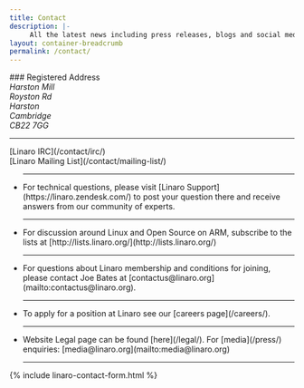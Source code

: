 ```yaml
---
title: Contact
description: |-
     All the latest news including press releases, blogs and social media as well as Linaro events.
layout: container-breadcrumb
permalink: /contact/
---
```

<div class="row">

<div class="col-sm-4" markdown="1">
### Registered Address
<address>
Harston Mill <br>
Royston Rd <br>
Harston <br>
Cambridge <br>
CB22 7GG <br>
</address>

<hr>

<div class="col-xs-6 text-center" markdown="1">
[Linaro IRC](/contact/irc/)
</div>

<div class="col-xs-6 text-center" markdown="1">
[Linaro Mailing List](/contact/mailing-list/)
</div>



<ul class="list-unstyled">
<hr>
<li markdown="1">
For technical questions, please visit [Linaro Support](https://linaro.zendesk.com/) to post your question there and receive answers from our community of experts.
</li><hr>
<li markdown="1">
For discussion around Linux and Open Source on ARM, subscribe to the lists at [http://lists.linaro.org/](http://lists.linaro.org/)
</li><hr>
<li markdown="1">
For questions about Linaro membership and conditions for joining, please contact Joe Bates at [contactus@linaro.org](mailto:contactus@linaro.org).
</li><hr>
<li markdown="1">
To apply for a position at Linaro see our [careers page](/careers/).
</li><hr>
<li markdown="1">
Website Legal page can be found [here](/legal/). For [media](/press/) enquiries:  [media@linaro.org](mailto:media@linaro.org)
</li><hr>
</ul>

</div>
<div class="col-sm-8">

{% include linaro-contact-form.html %}

</div>
</div>